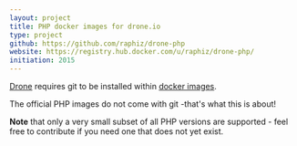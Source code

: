 ```yaml
---
layout: project
title: PHP docker images for drone.io
type: project
github: https://github.com/raphiz/drone-php
website: https://registry.hub.docker.com/u/raphiz/drone-php/
initiation: 2015
---
```


[Drone](https://github.com/drone/drone) requires git to be installed within [docker images](https://docs.docker.com/userguide/dockerimages/).

The official PHP images do not come with git -that's what this is about!

**Note** that only a very small subset of all PHP versions are supported - feel free to contribute if you need one that does not yet exist.